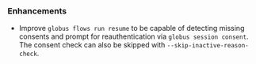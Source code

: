 ### Enhancements

* Improve `globus flows run resume` to be capable of detecting missing consents and prompt
  for reauthentication via `globus session consent`. The consent check can also
  be skipped with `--skip-inactive-reason-check`.
